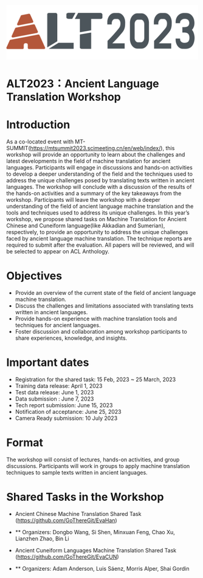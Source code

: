 <div align='center'>
<img src = 'https://github.com/GoThereGit/ALT/blob/main/ALT1.png'>
</div>

# ALT2023：Ancient Language Translation Workshop
# Introduction
As a co-located event with MT-SUMMIT(https://mtsummit2023.scimeeting.cn/en/web/index/), this workshop will provide an opportunity to learn about the challenges and latest developments in the field of machine translation for ancient languages. Participants will engage in discussions and hands-on activities to develop a deeper understanding of the field and the techniques used to address the unique challenges posed by translating texts written in ancient languages. The workshop will conclude with a discussion of the results of the hands-on activities and a summary of the key takeaways from the workshop. Participants will leave the workshop with a deeper understanding of the field of ancient language machine translation and the tools and techniques used to address its unique challenges. In this year’s workshop, we propose shared tasks on Machine Translation for Ancient Chinese and Cuneiform language(like Akkadian and Sumerian), respectively, to provide an opportunity to address the unique challenges faced by ancient language machine translation. The technique reports are required to submit after the evaluation. All papers will be reviewed, and will be selected to appear on ACL Anthology. 

# Objectives
* Provide an overview of the current state of the field of ancient language machine translation.
*	Discuss the challenges and limitations associated with translating texts written in ancient languages.
*	Provide hands-on experience with machine translation tools and techniques for ancient languages.
*	Foster discussion and collaboration among workshop participants to share experiences, knowledge, and insights.

# Important dates
*	Registration for the shared task: 15 Feb, 2023 ~ 25 March, 2023
*	Training data release: April 1, 2023
* Test data release: June 1, 2023
* Data submission : June 7, 2023
*	Tech report submission: June 15, 2023
*	Notification of acceptance: June 25, 2023
*	Camera Ready submission:  10 July 2023

# Format
The workshop will consist of lectures, hands-on activities, and group discussions. Participants will work in groups to apply machine translation techniques to sample texts written in ancient languages.

# Shared Tasks in the Workshop
* Ancient Chinese Machine Translation Shared Task (https://github.com/GoThereGit/EvaHan)
* ** Organizers: Dongbo Wang, Si Shen, Minxuan Feng, Chao Xu, Lianzhen Zhao, Bin Li

* Ancient Cuneiform Languages Machine Translation Shared Task (https://github.com/GoThereGit/EvaCUN) 
* ** Organizers: Adam Anderson, Luis Sáenz, Morris Alper, Shai Gordin 


